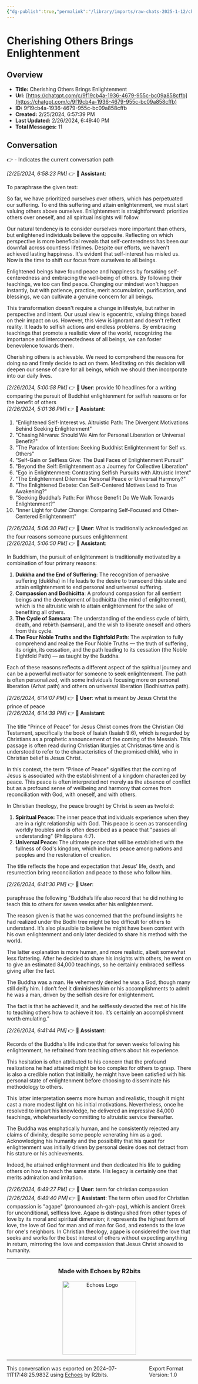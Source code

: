 ```yaml
---
{"dg-publish":true,"permalink":"/library/imports/raw-chats-2025-1-12/cherishing-others-brings-enlightenment/"}
---
```


# Cherishing Others Brings Enlightenment

## Overview
- **Title:** Cherishing Others Brings Enlightenment
- **Url:** [https://chatgpt.com/c/9f19cb4a-1936-4679-955c-bc09a858cffb](https://chatgpt.com/c/9f19cb4a-1936-4679-955c-bc09a858cffb)
- **ID:** 9f19cb4a-1936-4679-955c-bc09a858cffb
- **Created:** 2/25/2024, 6:57:39 PM
- **Last Updated:** 2/26/2024, 6:49:40 PM
- **Total Messages:** 11

## Conversation
👉 - Indicates the current conversation path

<i>[2/25/2024, 6:58:23 PM]</i> 👉 <b>🤖 Assistant</b>: 

To paraphrase the given text:

So far, we have prioritized ourselves over others, which has perpetuated our suffering. To end this suffering and attain enlightenment, we must start valuing others above ourselves. Enlightenment is straightforward: prioritize others over oneself, and all spiritual insights will follow.

Our natural tendency is to consider ourselves more important than others, but enlightened individuals believe the opposite. Reflecting on which perspective is more beneficial reveals that self-centeredness has been our downfall across countless lifetimes. Despite our efforts, we haven't achieved lasting happiness. It's evident that self-interest has misled us. Now is the time to shift our focus from ourselves to all beings.

Enlightened beings have found peace and happiness by forsaking self-centeredness and embracing the well-being of others. By following their teachings, we too can find peace. Changing our mindset won't happen instantly, but with patience, practice, merit accumulation, purification, and blessings, we can cultivate a genuine concern for all beings.

This transformation doesn't require a change in lifestyle, but rather in perspective and intent. Our usual view is egocentric, valuing things based on their impact on us. However, this view is ignorant and doesn't reflect reality. It leads to selfish actions and endless problems. By embracing teachings that promote a realistic view of the world, recognizing the importance and interconnectedness of all beings, we can foster benevolence towards them.

Cherishing others is achievable. We need to comprehend the reasons for doing so and firmly decide to act on them. Meditating on this decision will deepen our sense of care for all beings, which we should then incorporate into our daily lives.<br>

<i>[2/26/2024, 5:00:58 PM]</i> 👉 <b>👤 User</b>: provide 10 headlines for a writing comparing the pursuit of Buddhist enlightenment for selfish reasons or for the benefit of others<br>
<i>[2/26/2024, 5:01:36 PM]</i> 👉 <b>🤖 Assistant</b>: 

1. "Enlightened Self-Interest vs. Altruistic Path: The Divergent Motivations Behind Seeking Enlightenment"
2. "Chasing Nirvana: Should We Aim for Personal Liberation or Universal Benefit?"
3. "The Paradox of Intention: Seeking Buddhist Enlightenment for Self vs. Others"
4. "Self-Gain or Selfless Give: The Dual Faces of Enlightenment Pursuit"
5. "Beyond the Self: Enlightenment as a Journey for Collective Liberation"
6. "Ego in Enlightenment: Contrasting Selfish Pursuits with Altruistic Intent"
7. "The Enlightenment Dilemma: Personal Peace or Universal Harmony?"
8. "The Enlightened Debate: Can Self-Centered Motives Lead to True Awakening?"
9. "Seeking Buddha’s Path: For Whose Benefit Do We Walk Towards Enlightenment?"
10. "Inner Light for Outer Change: Comparing Self-Focused and Other-Centered Enlightenment"<br>

<i>[2/26/2024, 5:06:30 PM]</i> 👉 <b>👤 User</b>: What is traditionally acknowledged as the four reasons someone pursues enlightenment<br>
<i>[2/26/2024, 5:06:50 PM]</i> 👉 <b>🤖 Assistant</b>: 

In Buddhism, the pursuit of enlightenment is traditionally motivated by a combination of four primary reasons:

1. **Dukkha and the End of Suffering**: The recognition of pervasive suffering (dukkha) in life leads to the desire to transcend this state and attain enlightenment to end personal and universal suffering.
2. **Compassion and Bodhicitta**: A profound compassion for all sentient beings and the development of bodhicitta (the mind of enlightenment), which is the altruistic wish to attain enlightenment for the sake of benefiting all others.
3. **The Cycle of Samsara**: The understanding of the endless cycle of birth, death, and rebirth (samsara), and the wish to liberate oneself and others from this cycle.
4. **The Four Noble Truths and the Eightfold Path**: The aspiration to fully comprehend and realize the Four Noble Truths — the truth of suffering, its origin, its cessation, and the path leading to its cessation (the Noble Eightfold Path) — as taught by the Buddha.

Each of these reasons reflects a different aspect of the spiritual journey and can be a powerful motivator for someone to seek enlightenment. The path is often personalized, with some individuals focusing more on personal liberation (Arhat path) and others on universal liberation (Bodhisattva path).<br>

<i>[2/26/2024, 6:14:07 PM]</i> 👉 <b>👤 User</b>: what is meant by Jesus Christ the prince of peace<br>
<i>[2/26/2024, 6:14:39 PM]</i> 👉 <b>🤖 Assistant</b>: 

The title "Prince of Peace" for Jesus Christ comes from the Christian Old Testament, specifically the book of Isaiah (Isaiah 9:6), which is regarded by Christians as a prophetic announcement of the coming of the Messiah. This passage is often read during Christian liturgies at Christmas time and is understood to refer to the characteristics of the promised child, who in Christian belief is Jesus Christ.

In this context, the term "Prince of Peace" signifies that the coming of Jesus is associated with the establishment of a kingdom characterized by peace. This peace is often interpreted not merely as the absence of conflict but as a profound sense of wellbeing and harmony that comes from reconciliation with God, with oneself, and with others.

In Christian theology, the peace brought by Christ is seen as twofold:

1. **Spiritual Peace:** The inner peace that individuals experience when they are in a right relationship with God. This peace is seen as transcending worldly troubles and is often described as a peace that "passes all understanding" (Philippians 4:7).
2. **Universal Peace:** The ultimate peace that will be established with the fullness of God's kingdom, which includes peace among nations and peoples and the restoration of creation.

The title reflects the hope and expectation that Jesus' life, death, and resurrection bring reconciliation and peace to those who follow him.<br>

<i>[2/26/2024, 6:41:30 PM]</i> 👉 <b>👤 User</b>: 

paraphrase the following "Buddha’s life also record that he did nothing to teach this to others for seven weeks after his enlightenment.

The reason given is that he was concerned that the profound insights he had realized under the Bodhi tree might be too difficult for others to understand. It’s also plausible to believe he might have been content with his own enlightenment and only later decided to share his method with the world.

The latter explanation is more human, and more realistic, albeit somewhat less flattering. After he decided to share his insights with others, he went on to give an estimated 84,000 teachings, so he certainly embraced selfless giving after the fact.

The Buddha was a man. He vehemently denied he was a God, though many still deify him. I don’t feel it diminishes him or his accomplishments to admit he was a man, driven by the selfish desire for enlightenment.

The fact is that he achieved it, and he selflessly devoted the rest of his life to teaching others how to achieve it too. It’s certainly an accomplishment worth emulating."<br>

<i>[2/26/2024, 6:41:44 PM]</i> 👉 <b>🤖 Assistant</b>: 

Records of the Buddha's life indicate that for seven weeks following his enlightenment, he refrained from teaching others about his experience.

This hesitation is often attributed to his concern that the profound realizations he had attained might be too complex for others to grasp. There is also a credible notion that initially, he might have been satisfied with his personal state of enlightenment before choosing to disseminate his methodology to others.

This latter interpretation seems more human and realistic, though it might cast a more modest light on his initial motivations. Nevertheless, once he resolved to impart his knowledge, he delivered an impressive 84,000 teachings, wholeheartedly committing to altruistic service thereafter.

The Buddha was emphatically human, and he consistently rejected any claims of divinity, despite some people venerating him as a god. Acknowledging his humanity and the possibility that his quest for enlightenment was initially driven by personal desire does not detract from his stature or his achievements.

Indeed, he attained enlightenment and then dedicated his life to guiding others on how to reach the same state. His legacy is certainly one that merits admiration and imitation.<br>

<i>[2/26/2024, 6:49:27 PM]</i> 👉 <b>👤 User</b>: term for christian compassion<br>
<i>[2/26/2024, 6:49:40 PM]</i> 👉 <b>🤖 Assistant</b>: The term often used for Christian compassion is "agape" (pronounced ah-gah-pay), which is ancient Greek for unconditional, selfless love. Agape is distinguished from other types of love by its moral and spiritual dimension; it represents the highest form of love, the love of God for man and of man for God, and extends to the love for one's neighbors. In Christian theology, agape is considered the love that seeks and works for the best interest of others without expecting anything in return, mirroring the love and compassion that Jesus Christ showed to humanity.<br>

---

<div align="center">

### Made with Echoes by R2bits

<a href="https://echoes.r2bits.com">
  <img src="https://images.squarespace-cdn.com/content/v1/6493af4741c13939d335f0b8/18b27467-2da2-43b7-8d44-234bccf4f462/MINI_ECHOES_LOGO_NORMAL_WHITE_TEXT_SMALL-05-14+%281%29.png?format=300w" alt="Echoes Logo" width="200"/>
</a>

</div>

---

<div style="display: flex; justify-content: space-between;">
  <span>This conversation was exported on 2024-07-11T17:48:25.983Z using <a href="https://echoes.r2bits.com">Echoes</a> by R2bits.</span>
  <span>Export Format Version: 1.0</span>
</div>
